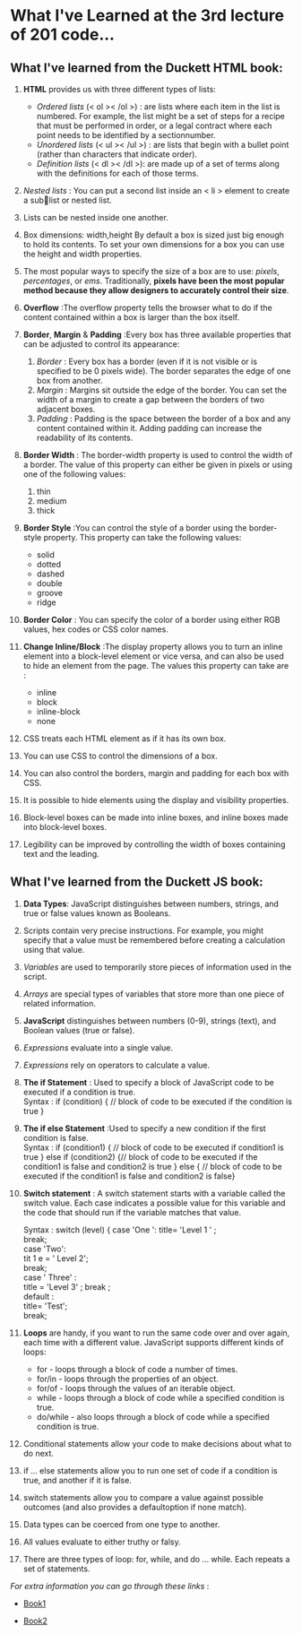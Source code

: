 # What I've Learned at the 3rd lecture of 201 code...

## What I've learned from the Duckett HTML book:

1. **HTML** provides us with three different types of lists:

   - *Ordered lists* (< ol >< /ol >) : are lists where each item in the list is numbered. For example, the list might be a set of steps   for a recipe that must be performed in order, or a legal contract where each point needs to be identified by a sectionnumber.
   - *Unordered lists* (< ul >< /ul >) : are lists that begin with a bullet point (rather than characters that indicate order).
   - *Definition lists* (< dl >< /dl >): are made up of a set of terms along with the definitions for each of those terms.

2. *Nested lists* : You can put a second list inside an < li > element to create a sublist or nested list.

3. Lists can be nested inside one another.

4. Box dimensions: width,height By default a box is sized just big enough to hold its contents. To set your own       dimensions for a box you can use the height and width properties.

5. The most popular ways to specify the size of a box are to use:
   *pixels*, *percentages*, or *ems*. Traditionally, **pixels have been the most popular method because they allow designers to accurately control their size**.

6. **Overflow** :The overflow property tells the browser what to do if the content contained within a box is larger than  the box itself.

7. **Border**, **Margin** & **Padding** :Every box has three available properties that can be adjusted to control its appearance:
   1. *Border* : Every box has a border (even if it is not visible or is specified to be 0 pixels wide). The border 
   separates the edge of one box from another.
   2. *Margin* : Margins sit outside the edge of the border. You can set the width of a margin to create a gap between the borders of two adjacent boxes.
   3. *Padding* : Padding is the space between the border of a box and any content contained within it. Adding padding can increase the readability of its contents.

8. **Border Width** : The border-width property is used to control the width of a border. The value of this property can either be given in pixels or using one of the following values:
   1. thin
   2. medium
   3. thick

9. **Border Style** :You can control the style of a border using the border-style property.
   This property can take the following values:
   - solid
   - dotted
   - dashed
   - double
   - groove
   - ridge

10. **Border Color** : You can specify the color of a border using either RGB values, hex codes or CSS color names.

11. **Change Inline/Block** :The display property allows you to turn an inline element into a block-level element or vice versa, and can also be used to hide an element from the page. The values this property can take are :

    - inline
    - block
    - inline-block
    - none
12. CSS treats each HTML element as if it has its own box. 
13. You can use CSS to control the dimensions of a box.
14. You can also control the borders, margin and padding for each box with CSS.
15. It is possible to hide elements using the display and visibility properties.
16. Block-level boxes can be made into inline boxes, and inline boxes made into block-level boxes.
17. Legibility can be improved by controlling the width of boxes containing text and the leading.

## What I've learned from the Duckett JS book:

1. **Data Types**: JavaScript distinguishes between numbers, strings, and true or false values known as Booleans.

2. Scripts contain very precise instructions. For example, you might specify that a value must be remembered 
before creating a calculation using that value. 

3. *Variables* are used to temporarily store pieces of information used in the script.

4. *Arrays* are special types of variables that store more than one piece of related information.

5. **JavaScript** distinguishes between numbers (0-9), strings (text), and Boolean values (true or false).

6. *Expressions* evaluate into a single value.

7. *Expressions* rely on operators to calculate a value.

8. **The if Statement** : Used to specify a block of JavaScript code to be executed if a condition is true.  
  Syntax : if (condition) {
           //  block of code to be executed if the condition is true
                }
9. **The if else Statement** :Used to specify a new condition if the first condition is false.   
   Syntax : if (condition1) {
            //  block of code to be executed if condition1 is true
            } else if (condition2) {//  block of code to be executed if the condition1 is false and condition2 is true
            } else { //  block of code to be executed if the condition1 is false and condition2 is false}

10. **Switch statement** : A switch statement starts with a variable called the switch value. Each case indicates a possible value for this variable and the code that should run if the variable matches that value. 

    Syntax : switch (level) { case 'One ': title= 'Level 1 ' ;     
                              break;    
                              case 'Two':   
                              tit 1 e = ' Level 2';   
                              break;    
                              case ' Three' :   
                              title = 'Level 3'    ; 
                              break ;   
                              default :  
                              title= 'Test';   
                              break; 

11. **Loops** are handy, if you want to run the same code over and over again, each time with a different value.
      JavaScript supports different kinds of loops:

      - for - loops through a block of code a number of times. 
      - for/in - loops through the properties of an object.
      - for/of - loops through the values of an iterable object.
      - while - loops through a block of code while a specified condition is true.
      - do/while - also loops through a block of code while a specified condition is true.

12. Conditional statements allow your code to make decisions about what to do next.

13. if ... else statements allow you to run one set of code if a condition is true, and another if it is false.

14. switch statements allow you to compare a value against possible outcomes (and also provides a defaultoption if none   match).

15. Data types can be coerced from one type to another. 

16. All values evaluate to either truthy or falsy.

17. There are three types of loop: for, while, and do ... while. Each repeats a set of statements.


*For extra information you can go through these links* :

  - [Book1](https://alqudscollege-my.sharepoint.com/personal/advtech_ltuc_com/_layouts/15/onedrive.aspx?id=%2Fpersonal%2Fadvtech%5Fltuc%5Fcom%2FDocuments%2FAcademia%2FCourses%2FCode%20Fellows%20Courses%2FE%2Dbooks%2FHTML%20CSS%2Epdf&parent=%2Fpersonal%2Fadvtech%5Fltuc%5Fcom%2FDocuments%2FAcademia%2FCourses%2FCode%20Fellows%20Courses%2FE%2Dbooks&originalPath=aHR0cHM6Ly9hbHF1ZHNjb2xsZWdlLW15LnNoYXJlcG9pbnQuY29tLzpiOi9nL3BlcnNvbmFsL2FkdnRlY2hfbHR1Y19jb20vRVRES1VTSXQ5QnhLbWw5Mm5lUXFzTG9CN1dUTEZPNzB2Y3NtUThJLUhsUlRFUT9ydGltZT1BQ1lpYnhvZTJVZw)


  - [Book2](https://alqudscollege-my.sharepoint.com/personal/advtech_ltuc_com/_layouts/15/onedrive.aspx?id=%2Fpersonal%2Fadvtech%5Fltuc%5Fcom%2FDocuments%2FAcademia%2FCourses%2FCode%20Fellows%20Courses%2FE%2Dbooks%2Fjavascript%5Fand%5Fjquery%5Finteractive%5Fjon%5Fdu%2Epdf&parent=%2Fpersonal%2Fadvtech%5Fltuc%5Fcom%2FDocuments%2FAcademia%2FCourses%2FCode%20Fellows%20Courses%2FE%2Dbooks&originalPath=aHR0cHM6Ly9hbHF1ZHNjb2xsZWdlLW15LnNoYXJlcG9pbnQuY29tLzpiOi9nL3BlcnNvbmFsL2FkdnRlY2hfbHR1Y19jb20vRWNpeDhSX2FtUVZQaFJwblB5SmFTbW9CbGVObG9CeGd0amduYlhTN1Q5TWdvQT9ydGltZT1hNEVuYnhvZTJVZw)